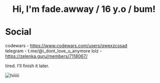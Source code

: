 <h1 align="center">Hi, I'm fade.awway / 16 y.o / bum!</h1>

  # Social
  codewars - https://www.codewars.com/users/qwexzcssad  
  telegram - t.me/@i_dont_love_u_anymore
  lolz - https://zelenka.guru/members/7118067/  

tired. I'll finish it later.

<img style="text-align: center;" alt="hiiiiii" src="https://github.com/qwexzcssad/qwexzcssad/blob/main/qqas.png">
